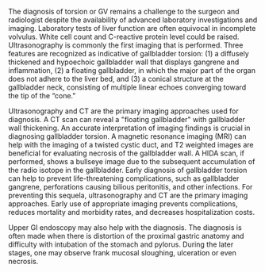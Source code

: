 The diagnosis of torsion or GV remains a challenge to the surgeon and radiologist despite the availability of advanced laboratory investigations and imaging. Laboratory tests of liver function are often equivocal in incomplete volvulus. White cell count and C-reactive protein level could be raised. Ultrasonography is commonly the first imaging that is performed. Three features are recognized as indicative of gallbladder torsion: (1) a diffusely thickened and hypoechoic gallbladder wall that displays gangrene and inflammation, (2) a floating gallbladder, in which the major part of the organ does not adhere to the liver bed, and (3) a conical structure at the gallbladder neck, consisting of multiple linear echoes converging toward the tip of the “cone."

Ultrasonography and CT are the primary imaging approaches used for diagnosis. A CT scan can reveal a "floating gallbladder" with gallbladder wall thickening. An accurate interpretation of imaging findings is crucial in diagnosing gallbladder torsion. A magnetic resonance imaging (MRI) can help with the imaging of a twisted cystic duct, and T2 weighted images are beneficial for evaluating necrosis of the gallbladder wall. A HIDA scan, if performed, shows a bullseye image due to the subsequent accumulation of the radio isotope in the gallbladder. Early diagnosis of gallbladder torsion can help to prevent life-threatening complications, such as gallbladder gangrene, perforations causing bilious peritonitis, and other infections. For preventing this sequela, ultrasonography and CT are the primary imaging approaches. Early use of appropriate imaging prevents complications, reduces mortality and morbidity rates, and decreases hospitalization costs.

Upper GI endoscopy may also help with the diagnosis. The diagnosis is often made when there is distortion of the proximal gastric anatomy and difficulty with intubation of the stomach and pylorus. During the later stages, one may observe frank mucosal sloughing, ulceration or even necrosis.